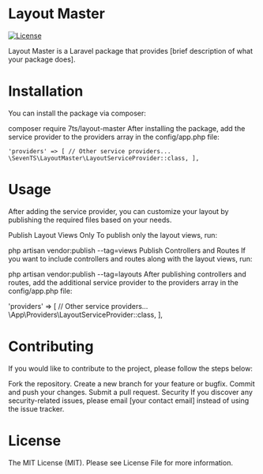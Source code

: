 # Layout Master

[![License](https://img.shields.io/badge/license-MIT-blue.svg)](https://opensource.org/licenses/MIT)

Layout Master is a Laravel package that provides [brief description of what your package does].  
 
# Installation

You can install the package via composer:

composer require 7ts/layout-master
After installing the package, add the service provider to the providers array in the config/app.php file:

``
'providers' => [
    // Other service providers...
    \SevenTS\LayoutMaster\LayoutServiceProvider::class,
],
``
# Usage
After adding the service provider, you can customize your layout by publishing the required files based on your needs.

Publish Layout Views Only
To publish only the layout views, run:

php artisan vendor:publish --tag=views
Publish Controllers and Routes
If you want to include controllers and routes along with the layout views, run:


php artisan vendor:publish --tag=layouts
After publishing controllers and routes, add the additional service provider to the providers array in the config/app.php file:

'providers' => [
    // Other service providers...
    \App\Providers\LayoutServiceProvider::class,
],

# Contributing
If you would like to contribute to the project, please follow the steps below:

Fork the repository.
Create a new branch for your feature or bugfix.
Commit and push your changes.
Submit a pull request.
Security
If you discover any security-related issues, please email [your contact email] instead of using the issue tracker.

# License
The MIT License (MIT). Please see License File for more information.
